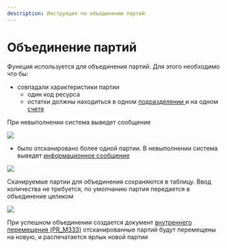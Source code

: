 ```yaml
---
description: Инструкция по объединению партий
---
```


# Объединение партий

Функция используется для объединения партий. Для этого необходимо что бы:

* совпадали характеристики партии
  * один код ресурса
  * остатки должны находиться в одном [подразделении ](../../../../upravlenie-mdm/spravochnik-podrazdelenii/)и на одном [счете](../../../../uchet/nsi-uchet/plan-schetov.md)

При невыполнении система выведет сообщение

![](<../../../../.gitbook/assets/image (1029).png>)

* было отсканировано более одной партии. В невыполнении система выведет [информационное сообщение](../informacionnye-soobsheniya.md#nedostatochno-partii-dlya-obedineniya)

![](<../../../../.gitbook/assets/image (1012).png>)

Сканируемые партии для объединения сохраняются в таблицу. Ввод количества не требуется, по умолчанию партия передается в объединение целиком

![](<../../../../.gitbook/assets/image (1042).png>)

При успешном объединении создается документ [внутреннего перемещения (PR\_M333)](../../../../uchet/peremesheniya-tovarov-1/vnutrennee-peremeshenie/) отсканированные партий будут перемещены на новую, и распечатается ярлык новой партии

